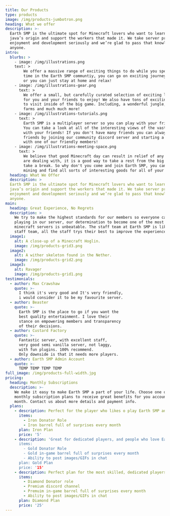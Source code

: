 ```yaml
---
title: Our Products
type: products
image: /img/products-jumbotron.png
heading: What we offer
description: >-
  Earth SMP is the ultimate spot for Minecraft lovers who want to learn about their
  java’s origin and support the workers that made it. We take server production,
  enjoyment and development seriously and we’re glad to pass that knowledge to
  anyone.
intro:
  blurbs: >
	- image: /img/illustrations.png
	text: >
		We offer a massive range of exciting things to do while you spend your
		time in the Earth SMP communtiy, you can go on exciting journeys
        or you can just stay at home and relax!
    - image: /img/illustrations-gear.png
      text: >
        We offer a small, but carefully curated selection of exciting landscape
		for you and your friends to enjoy! We also have tons of exciting places
		to visit inside of the big game. Including, a wonderful jungle, bamboo
		farms and much much more!
    - image: /img/illustrations-tutorials.png
      text: >
        Earth SMP is a multiplayer server so you can play with your friends!
		You can take a look at all of the interesting views of the vast landscape
		with your friends! If you don't have many friends you can always make new
		friends by joining our community discord server and starting a conversation
		with one of our friendly members!
    - image: /img/illustrations-meeting-space.png
      text: >
        We believe that good Minecraft day can result in relief of any stress you
		are dealing with, it is a good way to take a rest from the big world and
		take a break. So why don't you come and join Earth SMP, you can just go
		mining and find all sorts of interesting goods for all of your needs.
  heading: What We Offer
  description: >
  Earth SMP is the ultimate spot for Minecraft lovers who want to learn about their
  java’s origin and support the workers that made it. We take server production,
  enjoyment and development seriously and we’re glad to pass that knowledge to
  anyone.
main:
  heading: Great Experience, No Regrets
  description: >
    We try to make the highest standards for our members so everyone can enjoy
	playing in our server, our determination to become one of the most popular
	minecraft servers is unbeatable. The staff team at Earth SMP is like no-other
	staff team, all the staff trys their best to improve the experience for everyone!
  image1:
    alt: A close-up of a Minecraft Hoglin.
    image: /img/products-grid3.png
  image2:
    alt: A wither skeleton found in the Nether.
    image: /img/products-grid2.png
  image3:
    alt: Ravager
    image: /img/products-grid1.png
testimonials:
  - author: Max Crawshaw
    quote: >-
      I think it's very good and It's very friendly,
	  i would consider it to be my favourite server.
  - author: Beaster
    quote: >-
      Earth SMP is the place to go if you want the 
      best quality entertainment. I love their
      stance on empowering members and transparency 
	  of their decisions.
  - author: Custard Factory
    quote: >-
      Fantastic server, with excellent staff,
	  very good semi vanilla server, not laggy,
	  with fun plugins. 100% recommend. 
	  Only downside is that it needs more players.
  - author: Earth SMP Admin Account
    quote: >-
      TEMP TEMP TEMP TEMP
full_image: /img/products-full-width.jpg
pricing:
  heading: Monthly Subscriptions
  description: >-
    We make it easy to make Earth SMP a part of your life. Choose one of our
    monthly subscription plans to receive great benefits for you account each
    month. Contact us about more details and payment info.
  plans:
    - description: Perfect for the player who likes o play Earth SMP and wants to support it!
      items:
        - Iron Donator Role
        - Iron barrel full of surprises every month
      plan: Iron Plan
      price: '5'
    - description: 'Great for dedicated players, and people who love Earth SMP!
      items:
        - Gold Donator Role
        - Gold in-game barrel full of surprises every month
        - Ability to post images/GIFs in chat
      plan: Gold Plan
      price: '15'
    - description: Perfect plan for the most skilled, dedicated players who seriously loves engaging with Eath SMP!
      items:
        - Diamond Donator role
        - Premium discord channel
        - Premuim in-game barrel full of surprises every month
		- Ability to post images/GIFs in chat
      plan: Diamond Plan
      price: '25'
---
```



